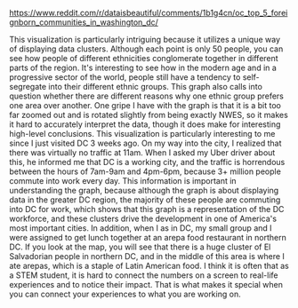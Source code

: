 https://www.reddit.com/r/dataisbeautiful/comments/1b1g4cn/oc_top_5_foreignborn_communities_in_washington_dc/

This visualization is particularly intriguing because it utilizes a unique way of displaying data clusters. Although each point is only 50 people, you can see how people of different ethnicities conglomerate together in different parts of the region. It's interesting to see how in the modern age and in a progressive sector of the world, people still have a tendency to self-segregate into their different ethnic groups. This graph also calls into question whether there are different reasons why one ethnic group prefers one area over another. One gripe I have with the graph is that it is a bit too far zoomed out and is rotated slightly from being exactly NWES, so it makes it hard to accurately interpret the data, though it does make for interesting high-level conclusions. This visualization is particularly interesting to me since I just visited DC 3 weeks ago. On my way into the city, I realized that there was virtually no traffic at 11am. When I asked my Uber driver about this, he informed me that DC is a working city, and the traffic is horrendous between the hours of 7am-9am and 4pm-6pm, because 3+ million people commute into work every day. This information is important in understanding the graph, because although the graph is about displaying data in the greater DC region, the majority of these people are commuting into DC for work, which shows that this graph is a representation of the DC workforce, and these clusters drive the development in one of America's most important cities. In addition, when I as in DC, my small group and I were assigned to get lunch together at an arepa food restaurant in northern DC. If you look at the map, you will see that there is a huge cluster of El Salvadorian people in northern DC, and in the middle of this area is where I ate arepas, which is a staple of Latin American food. I think it is often that as a STEM student, it is hard to connect the numbers on a screen to real-life experiences and to notice their impact. That is what makes it special when you can connect your experiences to what you are working on.